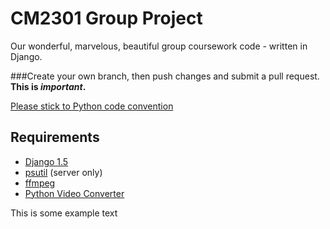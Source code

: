 CM2301 Group Project
====================

Our wonderful, marvelous, beautiful group coursework code - written in Django. 

###Create your own branch, then push changes and submit a pull request. **This is *important*.**

[Please stick to Python code convention](http://www.python.org/dev/peps/pep-0008/)

Requirements
------------
* [Django 1.5](https://www.djangoproject.com/download/)
* [psutil](http://code.google.com/p/psutil/) (server only)
* [ffmpeg](http://ffmpeg.mplayerhq.hu)
* [Python Video Converter](https://github.com/senko/python-video-converter)


This is some example text